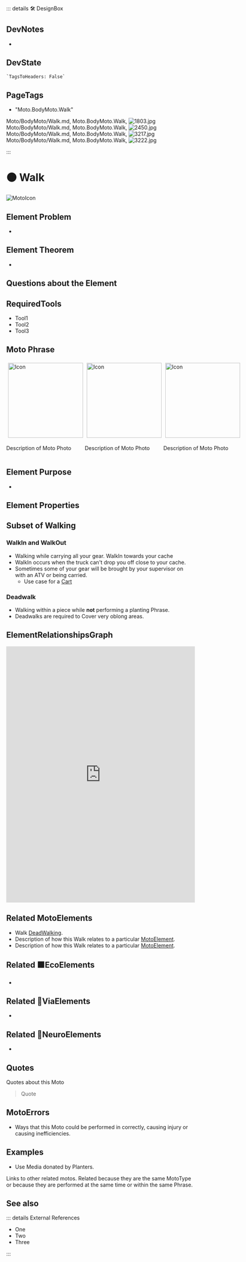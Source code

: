 ::: details 🛠 <dev>DesignBox</dev>

## DevNotes

-

## DevState

```py
`TagsToHeaders: False`
```

<h2>PageTags</h2>

- "Moto.BodyMoto.Walk"

Moto/BodyMoto/Walk.md, <dev>Moto.BodyMoto.Walk</dev>, ![1803.jpg](/PaperPhoto/1803.jpg)
Moto/BodyMoto/Walk.md, <dev>Moto.BodyMoto.Walk</dev>, ![2450.jpg](/PaperPhoto/2450.jpg)
Moto/BodyMoto/Walk.md, <dev>Moto.BodyMoto.Walk</dev>, ![3217.jpg](/PaperPhoto/3217.jpg)
Moto/BodyMoto/Walk.md, <dev>Moto.BodyMoto.Walk</dev>, ![3222.jpg](/PaperPhoto/3222.jpg)


:::

# 🟠 <moto>Walk</moto>

![MotoIcon](/Moto/Moto_Icon.png)

## Element Problem

-

## Element Theorem

-

## Questions about the Element

## RequiredTools

- Tool1
- Tool2
- Tool3

## <moto>Moto Phrase</moto>

<div style="display: flex">
    <div>
        <img style="margin: 5px" height="200" width="200" alt="Icon" src="/Moto/Moto_Icon.png"/>
        <p>Description of Moto Photo</p>
    </div>
    <div>
        <img style="margin: 5px" height="200" width="200" alt="Icon" src="/Moto/Moto_Icon.png"/>
        <p>Description of Moto Photo</p>
    </div>
    <div>
        <img style="margin: 5px" height="200" width="200" alt="Icon" src="/Moto/Moto_Icon.png"/>
        <p>Description of Moto Photo</p>
    </div>

</div>

## Element Purpose

-

## Element Properties

## Subset of Walking

### WalkIn and WalkOut

- Walking while carrying all your gear. WalkIn towards your cache
- WalkIn occurs when the truck can't drop you off close to your cache.
- Sometimes some of your gear will be brought by your supervisor on with an ATV or being carried.
    - Use case for a [Cart](/dev/Tools#cart)

### Deadwalk

- Walking within a piece while **not** performing a planting Phrase.
- Deadwalks are required to Cover very oblong areas.

## ElementRelationshipsGraph

<iframe
    width="100%"
    height="684"
    frameborder="0"
    src="https://observablehq.com/embed/@d3/force-directed-graph/2?cells=chart"
></iframe>

## Related <moto>MotoElements</moto>

- Walk  [<moto>DeadWalking</moto>](/reference/Moto/MotoError#dead-walk).
- Description of how this Walk relates to a particular [<moto>MotoElement</moto>](/reference/Moto/MotoOverview).
- Description of how this Walk relates to a particular [<moto>MotoElement</moto>](/reference/Moto/MotoOverview).

## Related 🟩<eco>EcoElements</eco>

-

## Related 🔻<via>ViaElements</via>

-

## Related 💜<neuro>NeuroElements</neuro>

-  

## Quotes

Quotes about this Moto

> Quote

## MotoErrors

- Ways that this Moto could be performed in correctly, causing injury or causing inefficiencies.

## Examples

- Use Media donated by Planters.

Links to other related motos. Related because they are the same MotoType or because they are performed at the same time or within the same Phrase.

## See also

::: details External References

- One
- Two
- Three

:::
